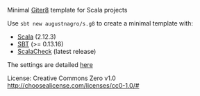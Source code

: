 Minimal [Giter8][g8] template for Scala projects

Use `sbt new augustnagro/s.g8` to create a minimal template with:

* [Scala][scala] (2.12.3)
* [SBT][sbt] (>= 0.13.16)
* [ScalaCheck][scheck] (latest release)

The settings are detailed [here][post]

License: Creative Commons Zero v1.0
http://choosealicense.com/licenses/cc0-1.0/#

[g8]: http://www.foundweekends.org/giter8/
[sjs]: https://www.scala-js.org
[post]: https://augustnagro.com/Giter8-Scala-Templates.html
[scala]: scala-lang.org
[sbt]: http://www.scala-sbt.org/
[scheck]: http://www.scalacheck.org
